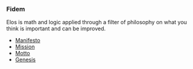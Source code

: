 ### Fidem

Elos is math and logic applied through a filter of philosophy on what you think is important and can be improved.

 - [Manifesto](manifesto.md)
 - [Mission](mission.md)
 - [Motto](motto.md)
 - [Genesis](genesis.md)
